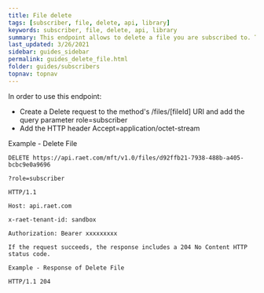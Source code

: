 ```yaml
---
title: File delete
tags: [subscriber, file, delete, api, library]
keywords: subscriber, file, delete, api, library
summary: This endpoint allows to delete a file you are subscribed to. This will not delete the file for everyone, just for the app that is requesting it.
last_updated: 3/26/2021
sidebar: guides_sidebar
permalink: guides_delete_file.html
folder: guides/subscribers
topnav: topnav
---
```


In order to use this endpoint: 

- Create a Delete request to the method's /files/[fileId] URI and add the query parameter role=subscriber
- Add the HTTP header Accept=application/octet-stream

Example - Delete File

```text
DELETE https://api.raet.com/mft/v1.0/files/d92ffb21-7938-488b-a405-bcbc9e0a9696

?role=subscriber

HTTP/1.1

Host: api.raet.com

x-raet-tenant-id: sandbox

Authorization: Bearer xxxxxxxxx

If the request succeeds, the response includes a 204 No Content HTTP status code.

Example - Response of Delete File

HTTP/1.1 204
```
